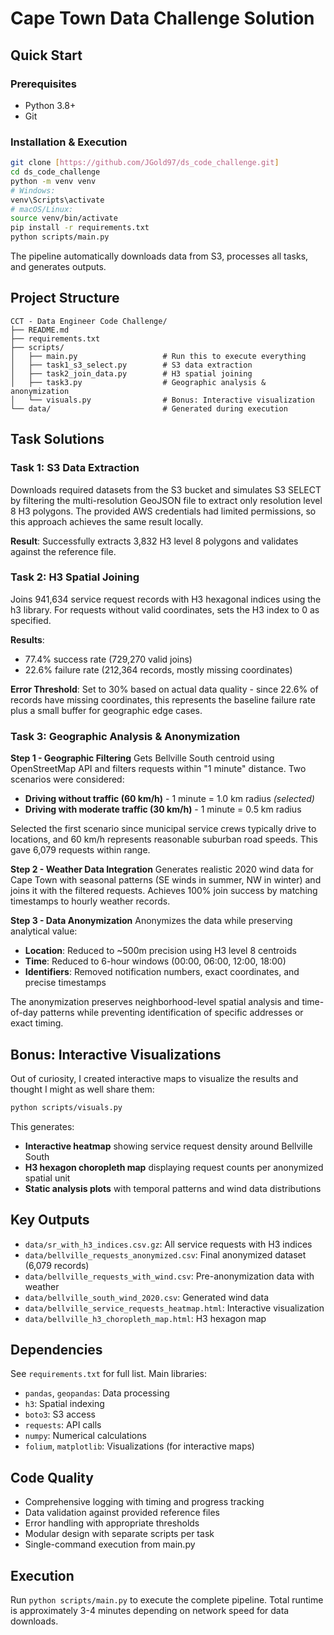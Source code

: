 # Cape Town Data Challenge Solution

## Quick Start

### Prerequisites
- Python 3.8+
- Git

### Installation & Execution
```bash
git clone [https://github.com/JGold97/ds_code_challenge.git]
cd ds_code_challenge
python -m venv venv
# Windows:
venv\Scripts\activate
# macOS/Linux:
source venv/bin/activate
pip install -r requirements.txt
python scripts/main.py
```

The pipeline automatically downloads data from S3, processes all tasks, and generates outputs.

## Project Structure
```
CCT - Data Engineer Code Challenge/
├── README.md
├── requirements.txt
├── scripts/
│   ├── main.py                   # Run this to execute everything
│   ├── task1_s3_select.py        # S3 data extraction
│   ├── task2_join_data.py        # H3 spatial joining
│   ├── task3.py                  # Geographic analysis & anonymization
│   └── visuals.py                # Bonus: Interactive visualization
└── data/                         # Generated during execution
```

## Task Solutions

### Task 1: S3 Data Extraction
Downloads required datasets from the S3 bucket and simulates S3 SELECT by filtering the multi-resolution GeoJSON file to extract only resolution level 8 H3 polygons. The provided AWS credentials had limited permissions, so this approach achieves the same result locally.

**Result**: Successfully extracts 3,832 H3 level 8 polygons and validates against the reference file.

### Task 2: H3 Spatial Joining
Joins 941,634 service request records with H3 hexagonal indices using the h3 library. For requests without valid coordinates, sets the H3 index to 0 as specified.

**Results**:
- 77.4% success rate (729,270 valid joins)
- 22.6% failure rate (212,364 records, mostly missing coordinates)

**Error Threshold**: Set to 30% based on actual data quality - since 22.6% of records have missing coordinates, this represents the baseline failure rate plus a small buffer for geographic edge cases.

### Task 3: Geographic Analysis & Anonymization

**Step 1 - Geographic Filtering**
Gets Bellville South centroid using OpenStreetMap API and filters requests within "1 minute" distance. Two scenarios were considered:

- **Driving without traffic (60 km/h)** - 1 minute = 1.0 km radius *(selected)*
- **Driving with moderate traffic (30 km/h)** - 1 minute = 0.5 km radius

Selected the first scenario since municipal service crews typically drive to locations, and 60 km/h represents reasonable suburban road speeds. This gave 6,079 requests within range.

**Step 2 - Weather Data Integration**
Generates realistic 2020 wind data for Cape Town with seasonal patterns (SE winds in summer, NW in winter) and joins it with the filtered requests. Achieves 100% join success by matching timestamps to hourly weather records.

**Step 3 - Data Anonymization**
Anonymizes the data while preserving analytical value:
- **Location**: Reduced to ~500m precision using H3 level 8 centroids
- **Time**: Reduced to 6-hour windows (00:00, 06:00, 12:00, 18:00)
- **Identifiers**: Removed notification numbers, exact coordinates, and precise timestamps

The anonymization preserves neighborhood-level spatial analysis and time-of-day patterns while preventing identification of specific addresses or exact timing.

## Bonus: Interactive Visualizations

Out of curiosity, I created interactive maps to visualize the results and thought I might as well share them:

```bash
python scripts/visuals.py
```

This generates:
- **Interactive heatmap** showing service request density around Bellville South
- **H3 hexagon choropleth map** displaying request counts per anonymized spatial unit
- **Static analysis plots** with temporal patterns and wind data distributions

## Key Outputs

- `data/sr_with_h3_indices.csv.gz`: All service requests with H3 indices
- `data/bellville_requests_anonymized.csv`: Final anonymized dataset (6,079 records)
- `data/bellville_requests_with_wind.csv`: Pre-anonymization data with weather
- `data/bellville_south_wind_2020.csv`: Generated wind data
- `data/bellville_service_requests_heatmap.html`: Interactive visualization
- `data/bellville_h3_choropleth_map.html`: H3 hexagon map

## Dependencies

See `requirements.txt` for full list. Main libraries:
- `pandas`, `geopandas`: Data processing
- `h3`: Spatial indexing
- `boto3`: S3 access
- `requests`: API calls
- `numpy`: Numerical calculations
- `folium`, `matplotlib`: Visualizations (for interactive maps)

## Code Quality

- Comprehensive logging with timing and progress tracking
- Data validation against provided reference files
- Error handling with appropriate thresholds
- Modular design with separate scripts per task
- Single-command execution from main.py

## Execution

Run `python scripts/main.py` to execute the complete pipeline. Total runtime is approximately 3-4 minutes depending on network speed for data downloads.
